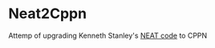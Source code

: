 Neat2Cppn
=========

Attemp of upgrading Kenneth Stanley's [NEAT code](http://nn.cs.utexas.edu/?neat-c) to CPPN
